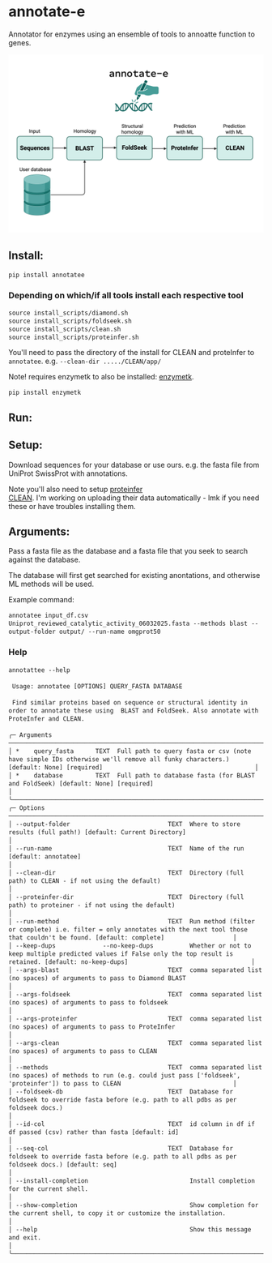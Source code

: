 # annotate-e

Annotator for enzymes using an ensemble of tools to annoatte function to genes.

![overview](images/searching.png)


## Install:

``` 
pip install annotatee
```

### Depending on which/if all tools install each respective tool
``` 
source install_scripts/diamond.sh
source install_scripts/foldseek.sh
source install_scripts/clean.sh
source install_scripts/proteinfer.sh
```
You'll need to pass the directory of the install for CLEAN and proteInfer to `annotatee`. e.g. `--clean-dir ...../CLEAN/app/`

Note! requires enzymetk to also be installed: [enzymetk](https://github.com/ArianeMora/enzyme-tk). 
```
pip install enzymetk
```

## Run:

## Setup:
Download sequences for your database or use ours. 
e.g. the fasta file from UniProt SwissProt with annotations.

Note you'll also need to setup [proteinfer](https://github.com/google-research/proteinfer)  
[CLEAN](https://github.com/tttianhao/CLEAN). I'm working on uploading their data automatically - lmk if you need these or have troubles installing them.

## Arguments:
Pass a fasta file as the database and a fasta file that you seek to search against the database. 

The database will first get searched for existing anontations, and otherwise ML methods will be used.

Example command:
```
annotatee input_df.csv Uniprot_reviewed_catalytic_activity_06032025.fasta --methods blast --output-folder output/ --run-name omgprot50
```

### Help

```
annotattee --help

 Usage: annotatee [OPTIONS] QUERY_FASTA DATABASE                                                                                                                                                       
                                                                                                                                                                                                       
 Find similar proteins based on sequence or structural identity in order to annotate these using  BLAST and FoldSeek. Also annotate with ProteInfer and CLEAN.                                         
                                                                                                                                                                                                       
╭─ Arguments ─────────────────────────────────────────────────────────────────────────────────────────────────────────────────────────────────────────────────────────────────────────────────────────╮
│ *    query_fasta      TEXT  Full path to query fasta or csv (note have simple IDs otherwise we'll remove all funky characters.) [default: None] [required]                                          │
│ *    database         TEXT  Full path to database fasta (for BLAST and FoldSeek) [default: None] [required]                                                                                         │
╰─────────────────────────────────────────────────────────────────────────────────────────────────────────────────────────────────────────────────────────────────────────────────────────────────────╯
╭─ Options ───────────────────────────────────────────────────────────────────────────────────────────────────────────────────────────────────────────────────────────────────────────────────────────╮
│ --output-folder                           TEXT  Where to store results (full path!) [default: Current Directory]                                                                                    │
│ --run-name                                TEXT  Name of the run [default: annotatee]                                                                                                                │
│ --clean-dir                               TEXT  Directory (full path) to CLEAN - if not using the default)                                                                                          │
│ --proteinfer-dir                          TEXT  Directory (full path) to proteiner - if not using the default)                                                                                      │
│ --run-method                              TEXT  Run method (filter or complete) i.e. filter = only annotates with the next tool those that couldn't be found. [default: complete]                   │
│ --keep-dups             --no-keep-dups          Whether or not to keep multiple predicted values if False only the top result is retained. [default: no-keep-dups]                                  │
│ --args-blast                              TEXT  comma separated list (no spaces) of arguments to pass to Diamond BLAST                                                                              │
│ --args-foldseek                           TEXT  comma separated list (no spaces) of arguments to pass to foldseek                                                                                   │
│ --args-proteinfer                         TEXT  comma separated list (no spaces) of arguments to pass to ProteInfer                                                                                 │
│ --args-clean                              TEXT  comma separated list (no spaces) of arguments to pass to CLEAN                                                                                      │
│ --methods                                 TEXT  comma separated list (no spaces) of methods to run (e.g. could just pass ['foldseek', 'proteinfer']) to pass to CLEAN                               │
│ --foldseek-db                             TEXT  Database for foldseek to override fasta before (e.g. path to all pdbs as per foldseek docs.)                                                        │
│ --id-col                                  TEXT  id column in df if df passed (csv) rather than fasta [default: id]                                                                                  │
│ --seq-col                                 TEXT  Database for foldseek to override fasta before (e.g. path to all pdbs as per foldseek docs.) [default: seq]                                         │
│ --install-completion                            Install completion for the current shell.                                                                                                           │
│ --show-completion                               Show completion for the current shell, to copy it or customize the installation.                                                                    │
│ --help                                          Show this message and exit.                                                                                                                         │
╰─────────────────────────────────────────────────────────────────────────────────────────────────────────────────────────────────────────────────────────────────────────────────────────────────────╯

```
